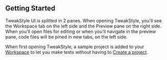 ## Getting Started

TweakStyle UI is splitted in 2 panes.
When opening TweakStyle, you'll see the Workspace tab on the left side and the Preview pane on the right side.
When you'll open files for editing or when you'll navigate in the preview pane, code files will be pined in new tabs, on the left side.

When first opening TweakStyle, a sample project is added to your [Workspace](#workspace) to let you make tests without having to [Create a project](#create-a-project).
